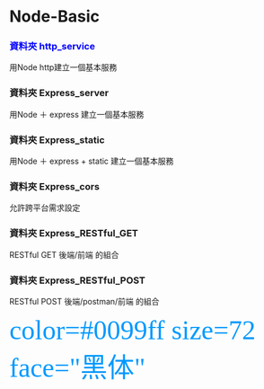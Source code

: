 # Node-Basic
### <font color="blue">資料夾 http_service</font>
用Node http建立一個基本服務

### 資料夾 Express_server
用Node ＋ express 建立一個基本服務

### 資料夾 Express_static
用Node ＋ express + static 建立一個基本服務

### 資料夾 Express_cors
允許跨平台需求設定

### 資料夾 Express_RESTful_GET
RESTful GET 後端/前端 的組合

### 資料夾 Express_RESTful_POST
RESTful POST 後端/postman/前端 的組合

<font color=#0099ff size=7 face="黑体">color=#0099ff size=72 face="黑体"</font>